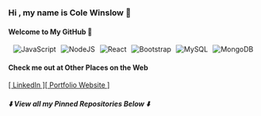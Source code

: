 ###  Hi , my name is Cole Winslow 🚀  
#### Welcome to My GitHub 👾
<div style="display:flex; justify-content:space-evenly; flex-wrap:wrap;">
            
<img alt="JavaScript" src="https://img.shields.io/badge/javascript%20-%23F7E01C.svg?&style=for-the-badge&logo=javascript&logoColor=%23000000"/>
<img alt="NodeJS" src="https://img.shields.io/badge/node.js%20-%23339933.svg?&style=for-the-badge&logo=node.js&logoColor=white"/> 
<img alt="React" src="https://img.shields.io/badge/react%20-%2320232a.svg?&style=for-the-badge&logo=react&logoColor=%2361DAFB"/> 
<img alt="Bootstrap" src="https://img.shields.io/badge/bootstrap%205%20-%237952B3.svg?&style=for-the-badge&logo=bootstrap&logoColor=white"/>  
<img alt="MySQL" src="https://img.shields.io/badge/mysql-%2300758F.svg?&style=for-the-badge&logo=mysql&logoColor=F29111"/> 
<img alt="MongoDB" src ="https://img.shields.io/badge/MongoDB-%2313AA52.svg?&style=for-the-badge&logo=mongodb&logoColor=white"/> 
                                                                                                                              
</div>

#### Check me out at Other Places on the Web
 <a href="https://www.linkedin.com/in/cole-winslow/">[ LinkedIn ]</a><a target="blank" href="https://colewinslowportfolio.netlify.app/">[ Portfolio Website ]</a>

##### ⬇️ View all my Pinned Repositories Below ⬇️
